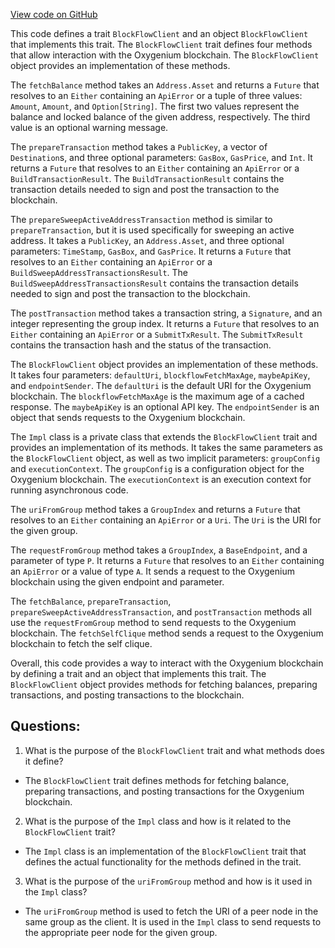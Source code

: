 [View code on GitHub](https://github.com/oxygenium/oxygenium/wallet/src/main/scala/org/oxygenium/wallet/web/BlockFlowClient.scala)

This code defines a trait `BlockFlowClient` and an object `BlockFlowClient` that implements this trait. The `BlockFlowClient` trait defines four methods that allow interaction with the Oxygenium blockchain. The `BlockFlowClient` object provides an implementation of these methods.

The `fetchBalance` method takes an `Address.Asset` and returns a `Future` that resolves to an `Either` containing an `ApiError` or a tuple of three values: `Amount`, `Amount`, and `Option[String]`. The first two values represent the balance and locked balance of the given address, respectively. The third value is an optional warning message.

The `prepareTransaction` method takes a `PublicKey`, a vector of `Destination`s, and three optional parameters: `GasBox`, `GasPrice`, and `Int`. It returns a `Future` that resolves to an `Either` containing an `ApiError` or a `BuildTransactionResult`. The `BuildTransactionResult` contains the transaction details needed to sign and post the transaction to the blockchain.

The `prepareSweepActiveAddressTransaction` method is similar to `prepareTransaction`, but it is used specifically for sweeping an active address. It takes a `PublicKey`, an `Address.Asset`, and three optional parameters: `TimeStamp`, `GasBox`, and `GasPrice`. It returns a `Future` that resolves to an `Either` containing an `ApiError` or a `BuildSweepAddressTransactionsResult`. The `BuildSweepAddressTransactionsResult` contains the transaction details needed to sign and post the transaction to the blockchain.

The `postTransaction` method takes a transaction string, a `Signature`, and an integer representing the group index. It returns a `Future` that resolves to an `Either` containing an `ApiError` or a `SubmitTxResult`. The `SubmitTxResult` contains the transaction hash and the status of the transaction.

The `BlockFlowClient` object provides an implementation of these methods. It takes four parameters: `defaultUri`, `blockflowFetchMaxAge`, `maybeApiKey`, and `endpointSender`. The `defaultUri` is the default URI for the Oxygenium blockchain. The `blockflowFetchMaxAge` is the maximum age of a cached response. The `maybeApiKey` is an optional API key. The `endpointSender` is an object that sends requests to the Oxygenium blockchain.

The `Impl` class is a private class that extends the `BlockFlowClient` trait and provides an implementation of its methods. It takes the same parameters as the `BlockFlowClient` object, as well as two implicit parameters: `groupConfig` and `executionContext`. The `groupConfig` is a configuration object for the Oxygenium blockchain. The `executionContext` is an execution context for running asynchronous code.

The `uriFromGroup` method takes a `GroupIndex` and returns a `Future` that resolves to an `Either` containing an `ApiError` or a `Uri`. The `Uri` is the URI for the given group.

The `requestFromGroup` method takes a `GroupIndex`, a `BaseEndpoint`, and a parameter of type `P`. It returns a `Future` that resolves to an `Either` containing an `ApiError` or a value of type `A`. It sends a request to the Oxygenium blockchain using the given endpoint and parameter.

The `fetchBalance`, `prepareTransaction`, `prepareSweepActiveAddressTransaction`, and `postTransaction` methods all use the `requestFromGroup` method to send requests to the Oxygenium blockchain. The `fetchSelfClique` method sends a request to the Oxygenium blockchain to fetch the self clique.

Overall, this code provides a way to interact with the Oxygenium blockchain by defining a trait and an object that implements this trait. The `BlockFlowClient` object provides methods for fetching balances, preparing transactions, and posting transactions to the blockchain.
## Questions: 
 1. What is the purpose of the `BlockFlowClient` trait and what methods does it define?
- The `BlockFlowClient` trait defines methods for fetching balance, preparing transactions, and posting transactions for the Oxygenium blockchain.
2. What is the purpose of the `Impl` class and how is it related to the `BlockFlowClient` trait?
- The `Impl` class is an implementation of the `BlockFlowClient` trait that defines the actual functionality for the methods defined in the trait.
3. What is the purpose of the `uriFromGroup` method and how is it used in the `Impl` class?
- The `uriFromGroup` method is used to fetch the URI of a peer node in the same group as the client. It is used in the `Impl` class to send requests to the appropriate peer node for the given group.